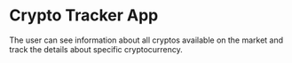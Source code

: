 # Crypto Tracker App

The user can see information about all cryptos available on the market and track the details about specific cryptocurrency.
